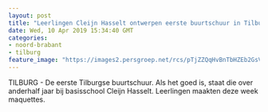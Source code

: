 ```yaml
---
layout: post
title: "Leerlingen Cleijn Hasselt ontwerpen eerste buurtschuur in Tilburg"
date: Wed, 10 Apr 2019 15:34:40 GMT
categories: 
- noord-brabant 
- tilburg 
feature_image: "https://images2.persgroep.net/rcs/pTjZZQqHvBnTbHZEb2GsVV2Bx3Y/diocontent/145237888/_fitwidth/400/?appId=21791a8992982cd8da851550a453bd7f&quality=0.7"
---
```


TILBURG - De eerste Tilburgse buurtschuur. Als het goed is, staat die over anderhalf jaar bij basisschool Cleijn Hasselt. Leerlingen maakten deze week maquettes.
